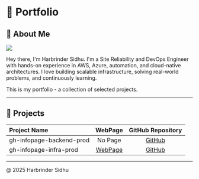 # 🌟 Portfolio

## 👋 About Me

<img src="https://avatars.githubusercontent.com/u/57973936?v=4" style="width:10%: height: auto;">

Hey there, I'm Harbrinder Sidhu. I'm a Site Reliability and DevOps Engineer with hands-on experience in AWS, Azure, automation, and cloud-native architectures. I love building scalable infrastructure, solving real-world problems, and continuously learning.

This is my portfolio - a collection of selected projects.

---

## 🚀 Projects

| Project Name  | WebPage   | GitHub Repository   |
|:--------------|:---------:|:-------------------:|
| gh-infopage-backend-prod | No Page | [GitHub](https://github.com/harbsidhu/gh-infopage-backend-prod.git) |
| gh-infopage-infra-prod | [WebPage](https://harbsidhu.github.io/gh-infopage-infra-prod/) | [GitHub](https://github.com/harbsidhu/gh-infopage-infra-prod.git) |

---

@ 2025 Harbrinder Sidhu